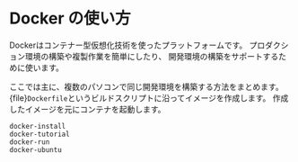 # Docker の使い方

Dockerはコンテナー型仮想化技術を使ったプラットフォームです。
プロダクション環境の構築や複製作業を簡単にしたり、
開発環境の構築をサポートするために使います。

ここでは主に、複数のパソコンで同じ開発環境を構築する方法をまとめます。
{file}`Dockerfile`というビルドスクリプトに沿ってイメージを作成します。
作成したイメージを元にコンテナを起動します。


```{toctree}
docker-install
docker-tutorial
docker-run
docker-ubuntu
```
